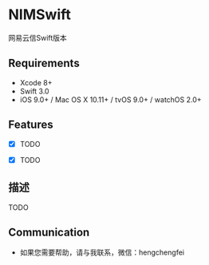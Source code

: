 # NIMSwift

网易云信Swift版本

## Requirements
- Xcode 8+
- Swift 3.0
- iOS 9.0+ / Mac OS X 10.11+ / tvOS 9.0+ / watchOS 2.0+

## Features

- [x] TODO
- [x] TODO



## 描述
TODO

## Communication

- 如果您需要帮助，请与我联系，微信：hengchengfei

